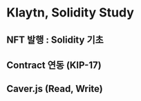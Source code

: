# Klaytn, Solidity Study

## NFT 발행 : Solidity 기초

## Contract 연동 (KIP-17)

## Caver.js (Read, Write)

